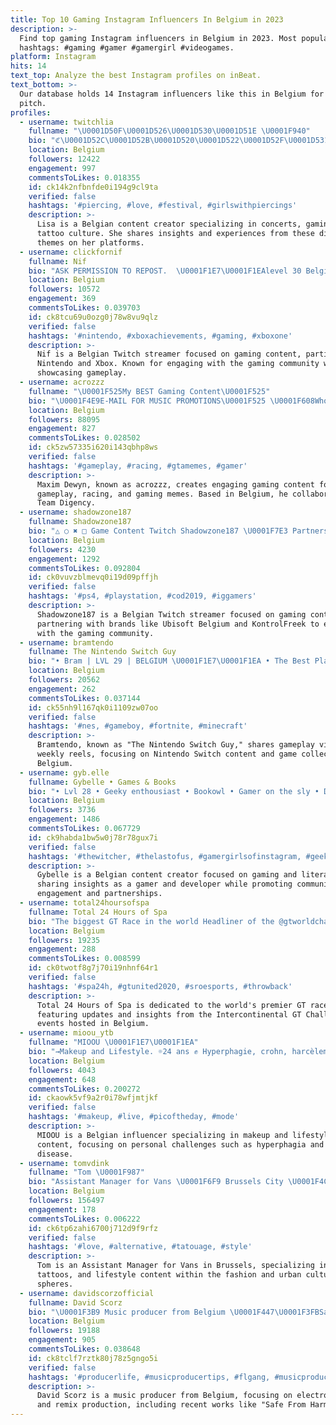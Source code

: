 ```yaml
---
title: Top 10 Gaming Instagram Influencers In Belgium in 2023
description: >-
  Find top gaming Instagram influencers in Belgium in 2023. Most popular
  hashtags: #gaming #gamer #gamergirl #videogames.
platform: Instagram
hits: 14
text_top: Analyze the best Instagram profiles on inBeat.
text_bottom: >-
  Our database holds 14 Instagram influencers like this in Belgium for you to
  pitch.
profiles:
  - username: twitchlia
    fullname: "\U0001D50F\U0001D526\U0001D530\U0001D51E \U0001F940"
    bio: "ℭ\U0001D52C\U0001D52B\U0001D520\U0001D522\U0001D52F\U0001D531'\U0001D530 • \U0001D50A\U0001D51E\U0001D52A\U0001D522\U0001D530 • \U0001D517\U0001D51E\U0001D531\U0001D531\U0001D52C\U0001D52C'\U0001D530 \U0001F987 \U0001D517\U0001D534\U0001D526\U0001D531\U0001D531\U0001D522\U0001D52F @\U0001D529\U0001D526\U0001D51E\U0001D534\U0001D51E\U0001D52F\U0001D520\U0001D52F\U0001D51E\U0001D523\U0001D531 \U0001F3A5 \U0001D517\U0001D534\U0001D526\U0001D531\U0001D520\U0001D525.\U0001D517\U0001D533"
    location: Belgium
    followers: 12422
    engagement: 997
    commentsToLikes: 0.018355
    id: ck14k2nfbnfde0i194g9cl9ta
    verified: false
    hashtags: '#piercing, #love, #festival, #girlswithpiercings'
    description: >-
      Lisa is a Belgian content creator specializing in concerts, gaming, and
      tattoo culture. She shares insights and experiences from these diverse
      themes on her platforms.
  - username: clickfornif
    fullname: Nif
    bio: "ASK PERMISSION TO REPOST. ⁣⁣ \U0001F1E7\U0001F1EAlevel 30 Belgian Nerd - Twitch streamer partnerships -> clickfornif@gmail.com⁣ My links\U0001F447\U0001F3FB"
    location: Belgium
    followers: 10572
    engagement: 369
    commentsToLikes: 0.039703
    id: ck8tcu69u0ozg0j78w8vu9qlz
    verified: false
    hashtags: '#nintendo, #xboxachievements, #gaming, #xboxone'
    description: >-
      Nif is a Belgian Twitch streamer focused on gaming content, particularly
      Nintendo and Xbox. Known for engaging with the gaming community while
      showcasing gameplay.
  - username: acrozzz
    fullname: "\U0001F525My BEST Gaming Content\U0001F525"
    bio: "\U0001F4E9E-MAIL FOR MUSIC PROMOTIONS\U0001F525 \U0001F608Who’s acrozzz? @maximdewyn \U0001F1E7\U0001F1EA ‼️TikTok 420K‼️ \U0001F525Team @team.digency \U0001F525 \U0001F447\U0001F3FCCheck my socials\U0001F447\U0001F3FC"
    location: Belgium
    followers: 88095
    engagement: 827
    commentsToLikes: 0.028502
    id: ck5zw57335i620i143qbhp8ws
    verified: false
    hashtags: '#gameplay, #racing, #gtamemes, #gamer'
    description: >-
      Maxim Dewyn, known as acrozzz, creates engaging gaming content focused on
      gameplay, racing, and gaming memes. Based in Belgium, he collaborates with
      Team Digency.
  - username: shadowzone187
    fullname: Shadowzone187
    bio: "△ ○ ✖ □ Game Content Twitch Shadowzone187 \U0001F7E3 Partners @ubisoftbelgium @kontrolfreek @hideitmounts @cololight_uk"
    location: Belgium
    followers: 4230
    engagement: 1292
    commentsToLikes: 0.092804
    id: ck0vuvzblmevq0i19d09pffjh
    verified: false
    hashtags: '#ps4, #playstation, #cod2019, #iggamers'
    description: >-
      Shadowzone187 is a Belgian Twitch streamer focused on gaming content,
      partnering with brands like Ubisoft Belgium and KontrolFreek to engage
      with the gaming community.
  - username: bramtendo
    fullname: The Nintendo Switch Guy
    bio: "• Bram | LVL 29 | BELGIUM \U0001F1E7\U0001F1EA • The Best Place For Nintendo Switch \U0001F579 • 205 Switch Games | Nintendo Collector \U0001F3AE • Weekly Reels and Gameplay Videos \U0001F3AC"
    location: Belgium
    followers: 20562
    engagement: 262
    commentsToLikes: 0.037144
    id: ck55nh9l167qk0i1109zw07oo
    verified: false
    hashtags: '#nes, #gameboy, #fortnite, #minecraft'
    description: >-
      Bramtendo, known as "The Nintendo Switch Guy," shares gameplay videos and
      weekly reels, focusing on Nintendo Switch content and game collection from
      Belgium.
  - username: gyb.elle
    fullname: Gybelle • Games & Books
    bio: "• Lvl 28 • Geeky enthousiast • Bookowl • Gamer on the sly • Developer • \U0001F1E7\U0001F1EA • \U0001F495 Partners, Discount Codes & Other Knick-knackery:"
    location: Belgium
    followers: 3736
    engagement: 1486
    commentsToLikes: 0.067729
    id: ck9habda1bw5w0j78r78gux7i
    verified: false
    hashtags: '#thewitcher, #thelastofus, #gamergirlsofinstagram, #geek'
    description: >-
      Gybelle is a Belgian content creator focused on gaming and literature,
      sharing insights as a gamer and developer while promoting community
      engagement and partnerships.
  - username: total24hoursofspa
    fullname: Total 24 Hours of Spa
    bio: "The biggest GT Race in the world Headliner of the @gtworldchallengeeurope Rd2 @intercontinentalgtchallenge - 22-25 October 2020 #Spa24H - \U0001F39F & info \U0001F447"
    location: Belgium
    followers: 19235
    engagement: 288
    commentsToLikes: 0.008599
    id: ck0twotf8g7j70i19nhnf64r1
    verified: false
    hashtags: '#spa24h, #gtunited2020, #sroesports, #throwback'
    description: >-
      Total 24 Hours of Spa is dedicated to the world's premier GT race,
      featuring updates and insights from the Intercontinental GT Challenge
      events hosted in Belgium.
  - username: mioou_ytb
    fullname: "MIOOU \U0001F1E7\U0001F1EA"
    bio: "⇝Makeup and Lifestyle. ☼24 ans ✊ Hyperphagie, crohn, harcèlement. Contact: Takeabreakforyoublog@gmail.com \U0001F3A5 Dᴇʀɴɪᴇ̀ʀᴇ ᴠɪᴅᴇ́ᴏ﹕"
    location: Belgium
    followers: 4043
    engagement: 648
    commentsToLikes: 0.200272
    id: ckaowk5vf9a2r0i78wfjmtjkf
    verified: false
    hashtags: '#makeup, #live, #picoftheday, #mode'
    description: >-
      MIOOU is a Belgian influencer specializing in makeup and lifestyle
      content, focusing on personal challenges such as hyperphagia and Crohn's
      disease.
  - username: tomvdink
    fullname: "Tom \U0001F987"
    bio: "Assistant Manager for Vans \U0001F6F9 Brussels City \U0001F4CD Outfits | Tattoos | Lifestyle \U0001F57A\U0001F3FB Business inquiries : tomvdink@gmail.com"
    location: Belgium
    followers: 156497
    engagement: 178
    commentsToLikes: 0.006222
    id: ck6tp6zahi6700j712d9f9rfz
    verified: false
    hashtags: '#love, #alternative, #tatouage, #style'
    description: >-
      Tom is an Assistant Manager for Vans in Brussels, specializing in outfits,
      tattoos, and lifestyle content within the fashion and urban culture
      spheres.
  - username: davidscorzofficial
    fullname: David Scorz
    bio: "\U0001F3B9 Music producer from Belgium \U0001F447\U0001F3FBSafe From Harm (David Scorz Remix) OUT NOW!"
    location: Belgium
    followers: 19188
    engagement: 905
    commentsToLikes: 0.038648
    id: ck8tclf7rztk80j78z5gngo5i
    verified: false
    hashtags: '#producerlife, #musicproducertips, #flgang, #musicproductiontips'
    description: >-
      David Scorz is a music producer from Belgium, focusing on electronic music
      and remix production, including recent works like "Safe From Harm."
---
```


